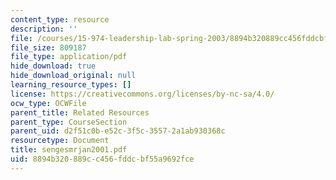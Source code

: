 ```yaml
---
content_type: resource
description: ''
file: /courses/15-974-leadership-lab-spring-2003/8894b320889cc456fddcbf55a9692fce_sengesmrjan2001.pdf
file_size: 809187
file_type: application/pdf
hide_download: true
hide_download_original: null
learning_resource_types: []
license: https://creativecommons.org/licenses/by-nc-sa/4.0/
ocw_type: OCWFile
parent_title: Related Resources
parent_type: CourseSection
parent_uid: d2f51c0b-e52c-3f5c-3557-2a1ab930368c
resourcetype: Document
title: sengesmrjan2001.pdf
uid: 8894b320-889c-c456-fddc-bf55a9692fce
---
```

